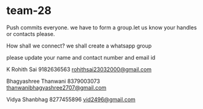 # team-28

Push commits everyone. we have to form a group.let us know your handles or contacts please.

How shall we connect?
we shall create a whatsapp group

please update your name and contact number and email id

K Rohith Sai  9182636563  rohithsai23032000@gmail.com

Bhagyashree Thanwani 8379003073 thanwanibhagyashree2707@gmail.com

Vidya Shanbhag 8277455896 vid2496@gmail.com
